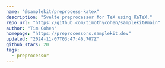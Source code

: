 ```yaml
---
name: "@samplekit/preprocess-katex"
description: "Svelte preprocessor for TeX using KaTeX."
repo_url: "https://github.com/timothycohen/samplekit#main"
author: "Tim Cohen"
homepage: "https://preprocessors.samplekit.dev"
updated: "2024-11-07T03:47:46.707Z"
github_stars: 20
tags: 
  - preprocessor
---
```

